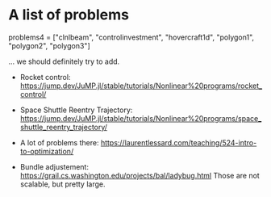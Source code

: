 # A list of problems

problems4 = ["clnlbeam", "controlinvestment", "hovercraft1d", "polygon1", "polygon2", "polygon3"]

... we should definitely try to add.

* Rocket control: https://jump.dev/JuMP.jl/stable/tutorials/Nonlinear%20programs/rocket_control/
* Space Shuttle Reentry Trajectory: https://jump.dev/JuMP.jl/stable/tutorials/Nonlinear%20programs/space_shuttle_reentry_trajectory/

* A lot of problems there: https://laurentlessard.com/teaching/524-intro-to-optimization/

* Bundle adjustement: https://grail.cs.washington.edu/projects/bal/ladybug.html
Those are not scalable, but pretty large.